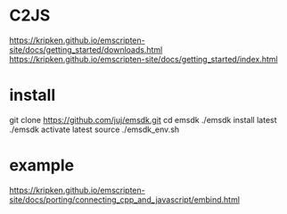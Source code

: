 # C2JS
https://kripken.github.io/emscripten-site/docs/getting_started/downloads.html
https://kripken.github.io/emscripten-site/docs/getting_started/index.html

# install
git clone https://github.com/juj/emsdk.git
cd emsdk
./emsdk install latest
./emsdk activate latest
source ./emsdk_env.sh

# example
https://kripken.github.io/emscripten-site/docs/porting/connecting_cpp_and_javascript/embind.html

